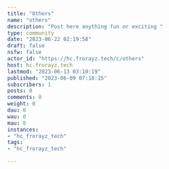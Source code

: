 ```yaml
---
title: "Others" 
name: "others"
description: "Post here anything fun or exciting "
type: community
date: "2023-06-22 02:19:58"
draft: false
nsfw: false
actor_id: "https://hc.frorayz.tech/c/others"
host: hc.frorayz.tech
lastmod: "2023-06-13 03:10:19"
published: "2023-06-09 07:18:15"
subscribers: 1
posts: 0
comments: 0
weight: 0
dau: 0
wau: 0
mau: 0
instances:
- "hc_frorayz_tech"
tags: 
- "hc_frorayz_tech"

---
```

